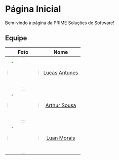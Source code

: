# Página Inicial
Bem-vindo à página da PRIME Soluções de Software!

## Equipe

|                                                               Foto                                                               |                        Nome                        |
| :------------------------------------------------------------------------------------------------------------------------------: | :------------------------------------------------: |
| [<img style="border-radius: 50%;" width="100px" src="https://github.com/LucasGSAntunes.png">](https://github.com/LucasGSAntunes) | [Lucas Antunes](https://github.com/LucasGSAntunes) |
|     [<img style="border-radius: 50%;" width="100px" src="https://github.com/artrsousa1.png">](https://github.com/artrsousa1)     |   [Arthur Sousa](https://github.com/artrsousa1)    |
|     [<img style="border-radius: 50%;" width="100px" src="https://github.com/luanmoraisx.png">](https://github.com/luanmoraisx)     |   [Luan Morais](https://github.com/luanmoraisx)    |
